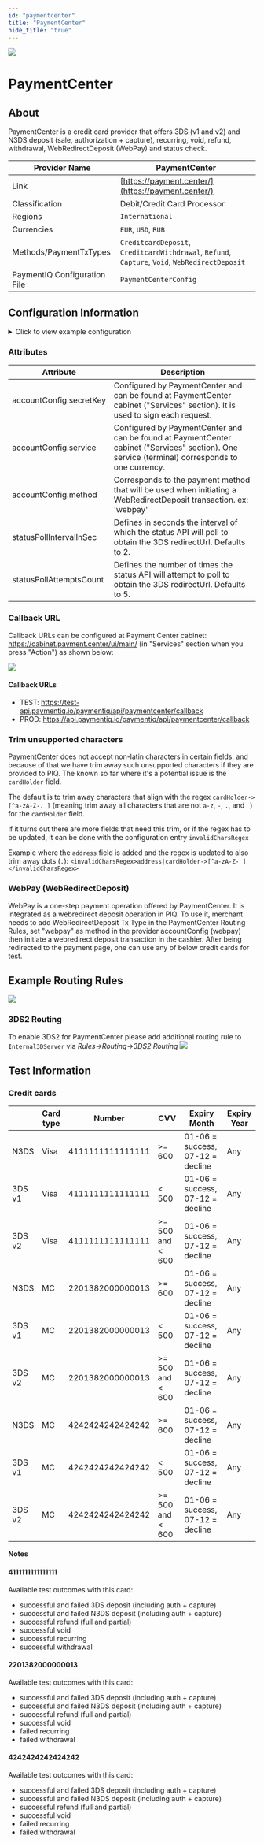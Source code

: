 ```yaml
--- 
id: "paymentcenter" 
title: "PaymentCenter"
hide_title: "true"
---
```

 
![](/img/providers/logos/paymentcenter.png)

# PaymentCenter

## About
PaymentCenter is a credit card provider that offers 3DS (v1 and v2) and N3DS deposit (sale, authorization + capture), recurring, void, refund, withdrawal, WebRedirectDeposit (WebPay)  and status check.

| Provider Name                | PaymentCenter                                                                                  |
|------------------------------|------------------------------------------------------------------------------------------------|
| Link                         | [https://payment.center/](https://payment.center/)                                             |
| Classification               | Debit/Credit Card Processor                                                                    |
| Regions                      | `International`                                                                                |
| Currencies                   | `EUR`, `USD`, `RUB`                                                                            |
| Methods/PaymentTxTypes       | `CreditcardDeposit`, `CreditcardWithdrawal`, `Refund`, `Capture`, `Void`, `WebRedirectDeposit` |
| PaymentIQ Configuration File | `PaymentCenterConfig`                                                                          |

## Configuration Information

<details>
<summary>Click to view example configuration</summary>
<br/>

```xml
<com.devcode.paymentiq.integration.paymentcenter.PaymentCenterConfig>
  <enabled>true</enabled>
  <useViqProxy>true</useViqProxy>
  <accounts>
    <entry>
      <string>EUR</string>
      <account>
        <secretKey>??</secretKey>
        <service>??</service>
        <useTokenId>true</useTokenId>
        <use3Dsecure>true</use3Dsecure>
        <authType>AUTH_CAPTURE</authType><!--FINAL_AUTH|AUTH_CAPTURE-->
        <supportedCurrencies>EUR</supportedCurrencies>
        <method>???</method> <!--webpay-->
      </account>
    </entry>
  </accounts>
  <testMode>true</testMode>
  <defaultDescriptor>Bambora Payment</defaultDescriptor>
</com.devcode.paymentiq.integration.paymentcenter.PaymentCenterConfig>
```

</details>

### Attributes
| Attribute               | Description                                                                                                                                     |
|-------------------------|-------------------------------------------------------------------------------------------------------------------------------------------------|
| accountConfig.secretKey | Configured by PaymentCenter and can be found at PaymentCenter cabinet ("Services" section). It is used to sign each request.                    |
| accountConfig.service   | Configured by PaymentCenter and can be found at PaymentCenter cabinet ("Services" section). One service (terminal) corresponds to one currency. |
| accountConfig.method    | Corresponds to the payment method that will be used when initiating a WebRedirectDeposit transaction. ex: 'webpay'                              |
| statusPollIntervalInSec | Defines in seconds the interval of which the status API will poll to obtain the 3DS redirectUrl. Defaults to 2.                                 |
| statusPollAttemptsCount | Defines the number of times the status API will attempt to poll to obtain the 3DS redirectUrl. Defaults to 5.                                   |

### Callback URL
Callback URLs can be configured at Payment Center cabinet: https://cabinet.payment.center/ui/main/ (in "Services" section when you press "Action") as shown below:

![](/img/providers/paymentcenter_callback_urls.png)

#### Callback URLs
- TEST: https://test-api.paymentiq.io/paymentiq/api/paymentcenter/callback
- PROD: https://api.paymentiq.io/paymentiq/api/paymentcenter/callback

### Trim unsupported characters
PaymentCenter does not accept non-latin characters in certain fields, and because of that we have trim away such unsupported characters if they are provided to PIQ. The known so far where it's a potential issue is the `cardHolder` field.

The default is to trim away characters that align with the regex `cardHolder->[^a-zA-Z-. ]` (meaning trim away all characters that are not `a-z`, `-`, `.`, and ` `) for the `cardHolder` field.

If it turns out there are more fields that need this trim, or if the regex has to be updated, it can be done with the configuration entry `invalidCharsRegex`

Example where the `address` field is added and the regex is updated to also trim away dots (`.`): `<invalidCharsRegex>address|cardHolder->[^a-zA-Z- ]</invalidCharsRegex>`

### WebPay (WebRedirectDeposit)

WebPay is a one-step payment operation offered by PaymentCenter. It is integrated as a webredirect deposit operation in PIQ.
To use it, merchant needs to add WebRedirectDeposit Tx Type in the PaymentCenter Routing Rules, set "webpay" as method in the provider accountConfig (<method>webpay</method>) then initiate a webredirect deposit transaction in the cashier. After being redirected to the payment page, one can use any of below credit cards for test.

## Example Routing Rules
![](/img/providers/routing/paymentcenter.png)

### 3DS2 Routing
To enable 3DS2 for PaymentCenter please add additional routing rule to ```Internal3DServer``` via *Rules->Routing->3DS2 Routing*
![](/img/providers/routing/paymentcenter_3ds2.png)

## Test Information

### Credit cards

|        | Card type | Number           | CVV              | Expiry Month                     | Expiry Year |
|--------|-----------|------------------|------------------|----------------------------------|-------------|
| N3DS   | Visa      | 4111111111111111 | >= 600           | 01-06 = success, 07-12 = decline | Any         |
| 3DS v1 | Visa      | 4111111111111111 | < 500            | 01-06 = success, 07-12 = decline | Any         |
| 3DS v2 | Visa      | 4111111111111111 | >= 500 and < 600 | 01-06 = success, 07-12 = decline | Any         |
| N3DS   | MC        | 2201382000000013 | >= 600           | 01-06 = success, 07-12 = decline | Any         |
| 3DS v1 | MC        | 2201382000000013 | < 500            | 01-06 = success, 07-12 = decline | Any         |
| 3DS v2 | MC        | 2201382000000013 | >= 500 and < 600 | 01-06 = success, 07-12 = decline | Any         |
| N3DS   | MC        | 4242424242424242 | >= 600           | 01-06 = success, 07-12 = decline | Any         |
| 3DS v1 | MC        | 4242424242424242 | < 500            | 01-06 = success, 07-12 = decline | Any         |
| 3DS v2 | MC        | 4242424242424242 | >= 500 and < 600 | 01-06 = success, 07-12 = decline | Any         |

**Notes**

#### 4111111111111111

Available test outcomes with this card:
- successful and failed 3DS deposit (including auth + capture)
- successful and failed N3DS deposit (including auth + capture)
- successful refund (full and partial)
- successful void
- successful recurring
- successful withdrawal

#### 2201382000000013

Available test outcomes with this card:
- successful and failed 3DS deposit (including auth + capture)
- successful and failed N3DS deposit (including auth + capture)
- successful refund (full and partial)
- successful void
- failed recurring
- failed withdrawal

#### 4242424242424242

Available test outcomes with this card:
- successful and failed 3DS deposit (including auth + capture)
- successful and failed N3DS deposit (including auth + capture)
- successful refund (full and partial)
- successful void
- failed recurring
- failed withdrawal
